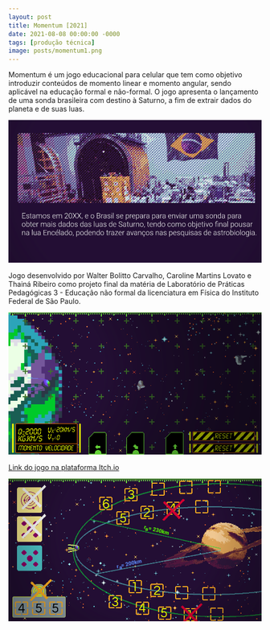```yaml
---
layout: post
title: Momentum [2021]
date: 2021-08-08 00:00:00 -0000
tags: [produção técnica]
image: posts/momentum1.png
---
```


Momentum é um jogo educacional para celular que tem como objetivo introduzir conteúdos de momento linear e momento angular, sendo aplicável na educação formal e não-formal. O jogo apresenta o lançamento de uma sonda brasileira com destino à Saturno, a fim de extrair dados do planeta e de suas luas. 

![momentumz]

Jogo desenvolvido por Walter Bolitto Carvalho, Caroline Martins Lovato e Thainá Ribeiro como projeto final da matéria de Laboratório de Práticas Pedagógicas 3 - Educação não formal da licenciatura em Física do Instituto Federal de São Paulo. 

![momentuma]

<a href="https://bolitto.itch.io/momentum">Link do jogo na plataforma Itch.io</a>

![momentumb]


[momentumz]: /assets/img/posts/momentum2.png "Imagem do jogo"
[momentuma]: /assets/img/posts/momentum3.png "Imagem do jogo"
[momentumb]: /assets/img/posts/momentum4.png "Imagem do jogo"
